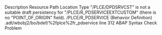 Description	Resource	Path	Location	Type
"/PLCE/DPDSRVCST" is not a suitable draft persistency for "/PLCE/R_PDSERVICEEXTCUSTOM" (there is no "POINT_OF_ORIGIN" field).	/PLCE/R_PDSERVICE (Behavior Definition)	.adt/wbobj2/bo/bdef/%2fplce%2fr_pdservice	line 312	ABAP Syntax Check Problem
